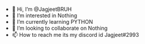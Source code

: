 - 👋 Hi, I’m @JagjeetBRUH
- 👀 I’m interested in Nothing
- 🌱 I’m currently learning PYTHON
- 💞️ I’m looking to collaborate on Nothing
- 📫 How to reach me its my discord id Jagjeet#2993

<!---
JagjeetBRUH/JagjeetBRUH is a ✨ special ✨ repository because its `README.md` (this file) appears on your GitHub profile.
You can click the Preview link to take a look at your changes.
--->
